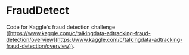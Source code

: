 # FraudDetect
Code for Kaggle's fraud detection challenge ([https://www.kaggle.com/c/talkingdata-adtracking-fraud-detection/overview](https://www.kaggle.com/c/talkingdata-adtracking-fraud-detection/overview)).
